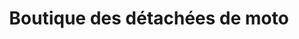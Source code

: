 ---
title: "Boutique des détachées de moto"
url: /macenta/boutique-des-detachees-de-moto/
shop: shop
---